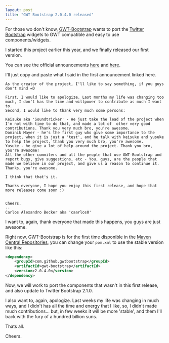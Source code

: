 ```yaml
---
layout: post
title: "GWT Bootstrap 2.0.4.0 released"
---
```


For those wo don't know, [GWT-Bootstrap](http://gwtbootstrap.github.com) wants to port the [Twitter Bootstrap](http://getboostrap.com) widgets to GWT compatible and easy to use components/widgets.

I started this project earlier this year, and we finally released our first version.

You can see the official announcements [here](https://groups.google.com/forum/?fromgroups#!topic/google-web-toolkit/3139Fyc_x3o%5B1-25%5D) and [here](https://groups.google.com/forum/?fromgroups#!topic/gwt-bootstrap/yTjUxMe9eUg%5B1-25%5D).

I'll just copy and paste what I said in the first announcement linked here.

	As the creator of the project, I'll like to say something, if you guys don't mind =D

	First, I would like to apologize. Last months my life was changing too much, I don't has the time and willpower to contribute as much I want to.
	Second, I would like to thank very much some persons:

	Keisuke aka 'Soundtricker' - He just take the lead of the project when I'm not with time to do that, and made a lot of  other very good contributions. Thank you very much bro, you're awesome.
	Dominik Mayer - he's the first guy who give some importance to the project, when it is just a 'test', and he talk with keisuke and yusuke to help the project, thank you very much bro, you're awesome.
	Yusuke - he give a lot of help around the project. Thank you bro, you're awesome!
	All the other commiters and all the people that use GWT-Bootstrap and report bugs, give suggestions, etc - You, guys, are the people that made we believe in our project, and give us a reason to continue it. Thanks, you're awesome.

	I think that that's it.

	Thanks everyone, I hope you enjoy this first release, and hope that more releases come soon :)


	Cheers.
	--
	Carlos Alexandro Becker aka 'caarlos0'

I want to, again, thank everyone that made this happens, you guys are just awesome.

Right now, GWT-Bootstrap is for the first time disponible in the [Maven Central Repositories](http://search.maven.org/#artifactdetails%7Ccom.github.gwtbootstrap%7Cgwt-bootstrap%7C2.0.4.0%7Cjar), you can change your `pom.xml` to use the stable version like this:

```xml
<dependency>
	<groupId>com.github.gwtbootstrap</groupId>
	<artifactId>gwt-bootstrap</artifactId>
	<version>2.0.4.0</version>
</dependency>
```

Now, we will work to port the components that wasn't in this first release, and also update to Twitter Bootstrap 2.1.0.

I also want to, again, apologize. Last weeks my life was changing in much ways, and I didn't has all the time and energy that I like, so, I didn't made much contributions... but, in few weeks it will be more 'stable', and them I'll back with the fury of a hundred billion suns.

Thats all.

Cheers.
